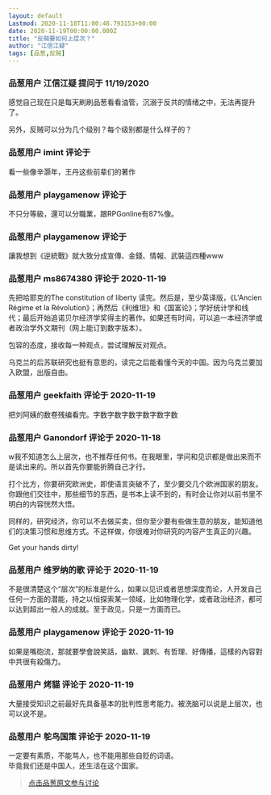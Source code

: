 ```yaml
---
layout: default
Lastmod: 2020-11-18T11:00:48.793153+00:00
date: 2020-11-19T00:00:00.000Z
title: "反贼要如何上层次？"
author: "江信江疑"
tags: [品葱,反贼]
---
```



### 品葱用户 **江信江疑** 提问于 11/19/2020
    
感觉自己现在只是每天刷刷品葱看看油管，沉溺于反共的情绪之中，无法再提升了。  
  
另外，反贼可以分为几个级别？每个级别都是什么样子的？
    
                

### 品葱用户 **imint** 评论于 
        
看一些像辛灏年，王丹这些前辈们的著作
        
                

### 品葱用户 **playgamenow** 评论于 
        
不只分等級，還可以分職業，跟RPGonline有87%像。
        
                

### 品葱用户 **playgamenow** 评论于 
        
讓我想到《逆統戰》就大致分成宣傳、金錢、情報、武裝這四種www
        
                

### 品葱用户 **ms8674380** 评论于 2020-11-19
        
先把哈耶克的The constitution of liberty 读完。然后是，至少英译版，《L'Ancien Régime et la Révolution》；再然后《利维坦》和《国富论》；学好统计学和线代；最后开始追诺贝尔经济学奖得主的著作。如果还有时间，可以追一本经济学或者政治学外文期刊（网上能订到数字版本）。  
  
包容的态度，接收每一种观点，尝试理解反对观点。  
  
乌克兰的后苏联研究也挺有意思的，读完之后能看懂今天的中国。因为乌克兰要加入欧盟，出版自由。
        
                

### 品葱用户 **geekfaith** 评论于 2020-11-19
        
把刘阿姨的数卷残编看完。字数字数字数字数字数字数
        
                

### 品葱用户 **Ganondorf** 评论于 2020-11-18
        
w我不知道怎么上层次，也不推荐任何书。在我眼里，学问和见识都是做出来而不是读出来的。所以首先你要能折腾自己才行。  
  
  
打个比方，你要研究欧洲史，即使语言突破不了，至少要交几个欧洲国家的朋友。你跟他们交往中，那些细节的东西，是书本上读不到的，有时会让你对以前书里不明白的内容恍然大悟。  
  
同样的，研究经济，你可以不去做买卖，但你至少要有些做生意的朋友，能知道他们的决策习惯和思维方式。不这样做，你很难对你研究的内容产生真正的兴趣。  
  
Get your hands dirty!
        
                

### 品葱用户 **维罗纳的歌** 评论于 2020-11-19
        
不是很清楚这个“层次”的标准是什么，如果以见识或者思想深度而论，人开发自己任何一方面的潜能，持之以恒探索某一领域，比如物理化学，或者政治经济，都可以达到超出一般人的成就。至于政见，只是一方面而已。
        
                

### 品葱用户 **playgamenow** 评论于 2020-11-19
        
如果是嘴砲流，那就要學會說笑話，幽默、諷刺、有哲理、好傳播，這樣的內容對中共很有殺傷力。
        
                

### 品葱用户 **烤貓** 评论于 2020-11-19
        
大量接受知识之前最好先具备基本的批判性思考能力。被洗脑可以说是上层次，也可以说不是。
        
                

### 品葱用户 **鸵鸟国策** 评论于 2020-11-19
        
一定要有素质，不能骂人，也不能用那些自贬的词语。  
毕竟我们还是中国人，还生活在这个国家。
        
                





> [点击品葱原文参与讨论](https://pincong.rocks/question/33640)

